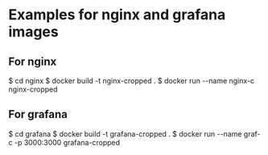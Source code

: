 # Examples for nginx and grafana images

## For nginx
$ cd nginx
$ docker build -t nginx-cropped .
$ docker run --name nginx-c nginx-cropped

## For grafana
$ cd grafana
$ docker build -t grafana-cropped .
$ docker run --name graf-c -p 3000:3000 grafana-cropped